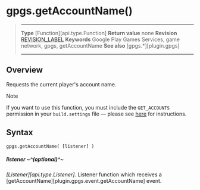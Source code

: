 # gpgs.getAccountName()

> --------------------- ------------------------------------------------------------------------------------------
> __Type__              [Function][api.type.Function]
> __Return value__      none
> __Revision__          [REVISION_LABEL](REVISION_URL)
> __Keywords__          Google Play Games Services, game network, gpgs, getAccountName
> __See also__          [gpgs.*][plugin.gpgs]
> --------------------- ------------------------------------------------------------------------------------------

## Overview

Requests the current player's account name.

<div class="guide-notebox">
<div class="notebox-title">Note</div>

If you want to use this function, you must include the `GET_ACCOUNTS` permission in your `build.settings` file&nbsp;&mdash; please see [here][REFLINK 1] for instructions.

</div>

## Syntax

	gpgs.getAccountName( [listener] )

##### listener ~^(optional)^~
_[Listener][api.type.Listener]._ Listener function which receives a [getAccountName][plugin.gpgs.event.getAccountName] event.


<!--- REFERENCE LINK -->

[REFLINK 1]: ../../guide/distribution/buildSettings/index.html#android-build-settings
